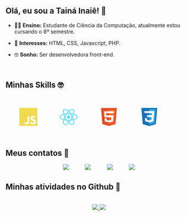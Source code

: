 ## Olá, eu sou a Tainá Inaiê! 👋
<div style="display: inline_block">
  
- 👩‍🎓 **Ensino:** Estudante de Ciência da Computação, atualmente estou cursando o 8º semestre.

- 🎯 **Interesses:** HTML, CSS, Javascript, PHP.

- 🤓 **Sonho:** Ser desenvolvedora front-end.

<br>

## Minhas Skills :nerd_face:
  
<div style="display: inline_block" align="center"><br>
  
  <img align="center" alt="taina-Js" height="50" width="50" src="https://raw.githubusercontent.com/devicons/devicon/master/icons/javascript/javascript-plain.svg">    &nbsp;&nbsp;&nbsp;&nbsp;&nbsp;&nbsp;&nbsp;&nbsp;&nbsp;&nbsp;&nbsp;&nbsp;&nbsp;
  <img align="center" alt="taina-React" height="50" width="50" src="https://raw.githubusercontent.com/devicons/devicon/master/icons/react/react-original.svg">  &nbsp;&nbsp;&nbsp;&nbsp;&nbsp;&nbsp;&nbsp;&nbsp;&nbsp;&nbsp;&nbsp;&nbsp;&nbsp;
  <img align="center" alt="taina-HTML" height="50" width="50" src="https://raw.githubusercontent.com/devicons/devicon/master/icons/html5/html5-original.svg">    &nbsp;&nbsp;&nbsp;&nbsp;&nbsp;&nbsp;&nbsp;&nbsp;&nbsp;&nbsp;&nbsp;&nbsp;&nbsp;
  <img align="center" alt="taina-CSS" height="50" width="50" src="https://raw.githubusercontent.com/devicons/devicon/master/icons/css3/css3-original.svg">  &nbsp;&nbsp;&nbsp;&nbsp;&nbsp;&nbsp;&nbsp;&nbsp;&nbsp;&nbsp;&nbsp;&nbsp;&nbsp;
</div>
<br>
  
## Meus contatos 📱 
<p align="center">
<a href="https://github.com/teteusAraujo"><img  src="https://img.shields.io/badge/github-%23100000.svg?&style=for-the-badge&logo=github&logoColor=white&link=mailto:https://github.com/tainainaie"></a>
&nbsp;&nbsp;&nbsp;&nbsp;&nbsp;&nbsp;&nbsp;&nbsp;&nbsp;
  <a href="www.linkedin.com/in/tainainaie" target="_blank"><img src="https://img.shields.io/badge/-LinkedIn-%230077B5?style=for-the-badge&logo=linkedin&logoColor=white" target="_blank"></a> 
&nbsp;&nbsp;&nbsp;&nbsp;&nbsp;&nbsp;&nbsp;&nbsp;&nbsp;
  <a href="https://instagram.com/https://www.instagram.com/taina.inaie/" target="_blank"><img src="https://img.shields.io/badge/-Instagram-%23E4405F?style=for-the-badge&logo=instagram&logoColor=white" target="_blank"></a>
&nbsp;&nbsp;&nbsp;&nbsp;&nbsp;&nbsp;&nbsp;&nbsp;&nbsp;
<a href = "mailto:taina.inaie@gmail.com"><img src="https://img.shields.io/badge/-Gmail-D14836?style=for-the-badge&logo=gmail&logoColor=white" target="_blank"></a>
</p>

## Minhas atividades no Github 🚀
<div style="display: inline_block" align="center"><br>
  <a href="https://github.com/taina.inaie">
  <img height="180em" src="https://github-readme-stats.vercel.app/api?username=tainainaie&show_icons=true&theme=radical&include_all_commits=true&count_private=true"/>
    
  <img height="180em" src="https://github-readme-stats.vercel.app/api/top-langs/?username=tainainaie&layout=compact&langs_count=7&theme=radical"/>
 </div>
